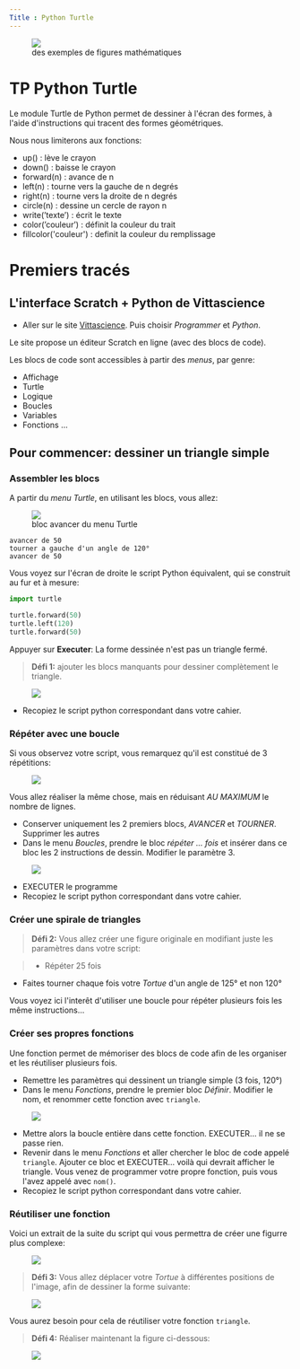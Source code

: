 ```yaml
---
Title : Python Turtle
---
```


<figure>
  <div>
    <img src="../images/figuresMath.png">
    <figcaption>des exemples de figures mathématiques</figcaption>
</div>
</figure>

# TP Python Turtle
Le module Turtle de Python permet de dessiner à l'écran des formes, à l'aide d'instructions qui tracent des formes géométriques.

Nous nous limiterons aux fonctions:

* up() : lève le crayon
* down() : baisse le crayon
* forward(n) : avance de n
* left(n) : tourne vers la gauche de n degrés
* right(n) : tourne vers la droite de n degrés
* circle(n) : dessine un cercle de rayon n
* write(’texte’) : écrit le texte
* color(’couleur’) : définit la couleur du trait
* fillcolor('couleur') : definit la couleur du remplissage

# Premiers tracés
## L'interface Scratch + Python de Vittascience
* Aller sur le site <a href="https://fr.vittascience.com/" target="blank">Vittascience</a>. Puis choisir *Programmer* et *Python*.

Le site propose un éditeur Scratch en ligne (avec des blocs de code).

Les blocs de code sont accessibles à partir des *menus*, par genre:

* Affichage
* Turtle
* Logique
* Boucles
* Variables
* Fonctions ...

## Pour commencer: dessiner un triangle simple
### Assembler les blocs
A partir du *menu Turtle*, en utilisant les blocs, vous allez:

<figure>
  <div>
    <img src="../images/bloc1.png">
    <figcaption>bloc avancer du menu Turtle</figcaption>
</div>
</figure>

```
avancer de 50
tourner a gauche d'un angle de 120°
avancer de 50
```

Vous voyez sur l'écran de droite le script Python équivalent, qui se construit au fur et à mesure:

```python
import turtle

turtle.forward(50)
turtle.left(120)
turtle.forward(50)
```

Appuyer sur **Executer**: La forme dessinée n'est pas un triangle fermé.

> **Défi 1:** ajouter les blocs manquants pour dessiner complètement le triangle.

<figure>
  <div>
    <img src="../images/triangle.png">

</div>
</figure>

* Recopiez le script python correspondant dans votre cahier.

### Répéter avec une boucle
Si vous observez votre script, vous remarquez qu'il est constitué de 3 répétitions:

<figure>
  <div>
    <img src="../images/bloc2.png">

</div>
</figure>

Vous allez réaliser la même chose, mais en réduisant *AU MAXIMUM* le nombre de lignes.

* Conserver uniquement les 2 premiers blocs, *AVANCER* et *TOURNER*. Supprimer les autres
* Dans le menu *Boucles*, prendre le bloc *répéter ... fois* et insérer dans ce bloc les 2 instructions de dessin. Modifier le paramètre 3.

<figure>
  <div>
    <img src="../images/bloc3.png">

</div>
</figure>

* EXECUTER le programme
* Recopiez le script python correspondant dans votre cahier.

### Créer une spirale de triangles

> **Défi 2:** Vous allez créer une figure originale en modifiant juste les paramètres dans votre script:

> * Répéter 25 fois 
* Faites tourner chaque fois votre *Tortue* d'un angle de 125° et non 120°

Vous voyez ici l'interêt d'utiliser une boucle pour répéter plusieurs fois les même instructions...

### Créer ses propres fonctions
Une fonction permet de mémoriser des blocs de code afin de les organiser et les réutiliser plusieurs fois.

* Remettre les paramètres qui dessinent un triangle simple (3 fois, 120°)
* Dans le menu *Fonctions*, prendre le premier bloc *Définir*. Modifier le nom, et renommer cette fonction avec `triangle`.

<figure>
  <div>
    <img src="../images/bloc4.png">

</div>
</figure>

* Mettre alors la boucle entière dans cette fonction. EXECUTER... il ne se passe rien.
* Revenir dans le menu *Fonctions* et aller chercher le bloc de code appelé `triangle`. Ajouter ce bloc et EXECUTER... voilà qui devrait afficher le triangle. Vous venez de programmer votre propre fonction, puis vous l'avez appelé avec `nom()`.
* Recopiez le script python correspondant dans votre cahier.

### Réutiliser une fonction
Voici un extrait de la suite du script qui vous permettra de créer une figurre plus complexe:

<figure>
  <div>
    <img src="../images/bloc5.png">

</div>
</figure>

> **Défi 3:** Vous allez déplacer votre *Tortue* à différentes positions de l'image, afin de dessiner la forme suivante:

<figure>
  <div>
    <img src="../images/triangleFigure.png">

</div>
</figure>

Vous aurez besoin pour cela de réutiliser votre fonction `triangle`.

> **Défi 4:** Réaliser maintenant la figure ci-dessous:

<figure>
  <div>
    <img src="../images/triangleFigure2.png">

</div>
</figure>
